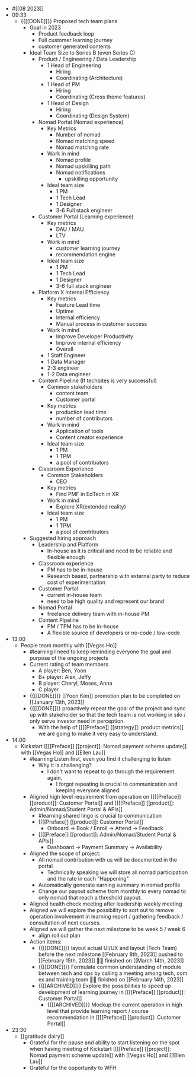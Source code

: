 - #[[08 2023]]
- 09:33
    - {{[[DONE]]}}  Proposed tech team plans
        - Goal in 2023
            - Product feedback loop
            - Full customer learning journey
            - customer generated contents
        - Ideal Team Size to Series B (even Series C)
            - Product / Engineering / Data Leadership
                - 1 Head of Engineering
                    - Hiring
                    - Coordinating (Architecture)
                - 1 Head of PM
                    - Hiring
                    - Coordinating (Cross theme features)
                - 1 Head of Design
                    - Hiring
                    - Coordinating (Design System)
            - Nomad Portal (Nomad experience)
                - Key Metrics
                    - Number of nomad
                    - Nomad matching speed
                    - Nomad matching rate
                - Work in mind
                    - Nomad profile
                    - Nomad upskilling path
                    - Nomad notifications
                        - upskilling opportunity
                - Ideal team size
                    - 1 PM
                    - 1 Tech Lead
                    - 1 Designer
                    - 3-6 Full stack engineer
            - Customer Portal (Learning experience)
                - Key metrics
                    - DAU / MAU
                    - LTV
                - Work in mind
                    - customer learning journey
                    - recommendation engine
                - Ideal team size
                    - 1 PM
                    - 1 Tech Lead
                    - 1 Designer
                    - 3-6 full stack engineer
            - Platform X Internal Efficiency
                - Key metrics
                    - Feature Lead time
                    - Uptime
                    - Internal efficiency
                    - Manual process in customer success
                - Work in mind
                    - Improve Developer Productivity
                    - Improve internal efficiency
                    - Overall 
                - 1 Staff Engineer
                - 1 Data Manager
                - 2-3 engineer
                - 1-2 Data engineer
            - Content Pipeline (If techbites is very successful)
                - Common stakeholders
                    - content team
                    - Customer portal
                - Key metrics
                    - production lead time
                    - number of contributors
                - Work in mind
                    - Application of tools
                    - Content creator experience
                - Ideal team size
                    - 1 PM
                    - 1 TPM
                    - a pool of contributors
            - Classroom Experience
                - Common Stakeholders
                    - CEO
                - Key metrics
                    - Find PMF in EdTech in XR 
                - Work in mind
                    - Explore XR(extended reality)
                - Ideal team size
                    - 1 PM
                    - 1 TPM
                    - a pool of contributors
        - Suggested hiring approach
            - Leadership and Platform
                - In-house as it is critical and need to be reliable and flexible enough
            - Classroom experience
                - PM has to be in-house
                - Research based, partnership with external party to reduce cost of experimentation
            - Customer Portal
                - current in-house team
                - need to be high quality and represent our brand
            - Nomad Portal
                - freelance delivery team with in-house PM 
            - Content Pipeline
                - PM / TPM has to be in-house
                - A flexible source of developers or no-code / low-code 
- 13:00
    - People team monthly with [[Vegas Ho]]
        - #learning I need to keep reminding everyone the goal and purpose of the ongoing projects
        - Current rating of team members
            - A player: Ben, Yoon
            - B+ player: Alex, Jeffy
            - B player: Cheryl, Moses, Anna
            - C player
        - {{[[DONE]]}}  [[Yoon Kim]] promotion plan to be completed on [[January 13th, 2023]]
        - {{[[DONE]]}}  proactively repeat the goal of the project and sync up with stakeholder so that the tech team is not working in silo / only serve investor need in perception.
            - With the help of [[[[Preface]] [[strategy]]: product metrics]] we are going to make it very easy to understand.
- 14:00
    - Kickstart [[[[Preface]] [[project]]: Nomad payment scheme update]] with [[Vegas Ho]] and [[Ellen Lau]]
        - #learning Listen first, even you find it challenging to listen
            - Why it is challenging?
                - I don't want to repeat to go through the requirement again.
                    - I forgot repeating is crucial to communication and keeping everyone aligned.
        - Aligned high level requirement from operation on [[[[Preface]] [[product]]: Customer Portal]] and [[[[Preface]] [[product]]: Admin/Nomad/Student Portal & APIs]]
            - #learning shared lingo is crucial to communication
            - [[[[Preface]] [[product]]: Customer Portal]]
                - Onboard -> Book / Enroll -> Attend -> Feedback
            - [[[[Preface]] [[product]]: Admin/Nomad/Student Portal & APIs]]
                - Dashboard -> Payment Summary -> Availability
        - Aligned the scope of project:
            - All nomad contribution with us will be documented in the portal
                - Technically speaking we will store all nomad participation and the rate in each "Happening"
            - Automatically generate earning summary in nomad profile
            - Change our payout scheme from monthly to every nomad to only nomad that reach a threshold payout.
        - Aligned health check meeting after leadership weekly meeting
        - Aligned we will explore the possibility to sort out to remove operation involvement in learning report / gathering feedback / consultation of next courses.
        - Aligned we will gather the next milestone to be week 5 / week 6 
            - align roll out plan
        - Action items:
            - {{[[DONE]]}} layout actual UI/UX and layout (Tech Team) before the next milestone [[February 8th, 2023]] pushed to [[February 15th, 2023]] 👏🏼 finished on [[March 14th, 2023]]
            - {{[[DONE]]}} Formulate common understanding of module between tech and ops by calling a meeting among tech, com ex and training team 👏🏼 finished on [[February 14th, 2023]]
            - {{[[ARCHIVED]]}} Explore the possibilities to speed up development of learning journey in [[[[Preface]] [[product]]: Customer Portal]]
                - {{[[ARCHIVED]]}}  Mockup the current operation in high level that provide learning report / course recommendation in [[[[Preface]] [[product]]: Customer Portal]] 
- 23:30
    - [[gratitude dairy]]
        - Grateful for the pause and ability to start listening on the spot when having meeting of Kickstart [[[[Preface]] [[project]]: Nomad payment scheme update]] with [[Vegas Ho]] and [[Ellen Lau]]
        - Grateful for the opportunity to WFH
